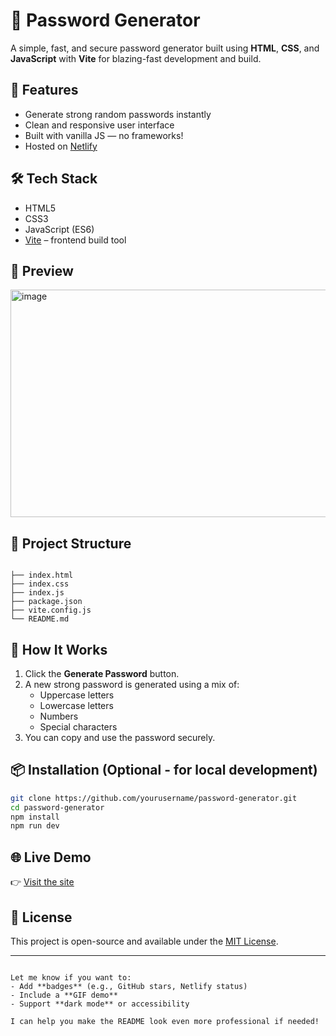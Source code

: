 
# 🔐 Password Generator

A simple, fast, and secure password generator built using **HTML**, **CSS**, and **JavaScript** with **Vite** for blazing-fast development and build.

## 🚀 Features

- Generate strong random passwords instantly
- Clean and responsive user interface
- Built with vanilla JS — no frameworks!
- Hosted on [Netlify](https://pass-genrators.netlify.app)

## 🛠️ Tech Stack

- HTML5
- CSS3
- JavaScript (ES6)
- [Vite](https://vitejs.dev/) – frontend build tool

## 📸 Preview

<img width="536" height="364" alt="image" src="https://github.com/user-attachments/assets/37c0dfb9-92ba-43f3-abdc-2500485b140b" />

## 📂 Project Structure

```

├── index.html
├── index.css
├── index.js
├── package.json
├── vite.config.js
└── README.md

````

## 🧠 How It Works

1. Click the **Generate Password** button.
2. A new strong password is generated using a mix of:
   - Uppercase letters
   - Lowercase letters
   - Numbers
   - Special characters
3. You can copy and use the password securely.

## 📦 Installation (Optional - for local development)

```bash
git clone https://github.com/yourusername/password-generator.git
cd password-generator
npm install
npm run dev
````

## 🌐 Live Demo

👉 [Visit the site](https://pass-genrators.netlify.app)

## 📄 License

This project is open-source and available under the [MIT License](LICENSE).

---

```

Let me know if you want to:
- Add **badges** (e.g., GitHub stars, Netlify status)
- Include a **GIF demo**
- Support **dark mode** or accessibility

I can help you make the README look even more professional if needed!
```
